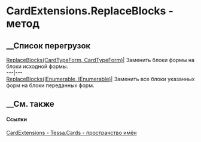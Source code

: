 # CardExtensions.ReplaceBlocks - метод
##  __Список перегрузок
[ReplaceBlocks(CardTypeForm,
CardTypeForm)](M_Tessa_Cards_CardExtensions_ReplaceBlocks_1.htm)|  Заменить
блоки формы на блоки исходной формы.  
---|---  
[ReplaceBlocks(IEnumerable<CardTypeForm>,
IEnumerable<CardTypeForm>)](M_Tessa_Cards_CardExtensions_ReplaceBlocks.htm)|
Заменить все блоки указанных форм на блоки переданных форм.  
## __См. также
#### Ссылки
[CardExtensions - ](T_Tessa_Cards_CardExtensions.htm)
[Tessa.Cards - пространство имён](N_Tessa_Cards.htm)
